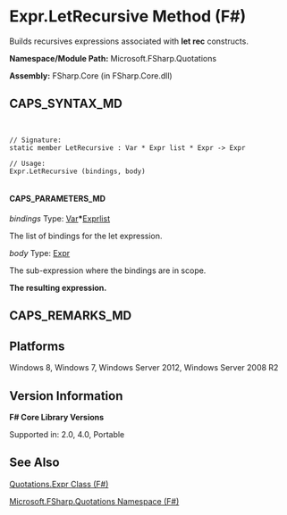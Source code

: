 # Expr.LetRecursive Method (F#)

Builds recursives expressions associated with **let rec** constructs.

**Namespace/Module Path:** Microsoft.FSharp.Quotations

**Assembly:** FSharp.Core (in FSharp.Core.dll)


## CAPS_SYNTAX_MD



```


// Signature:
static member LetRecursive : Var * Expr list * Expr -> Expr

// Usage:
Expr.LetRecursive (bindings, body)


```



#### CAPS_PARAMETERS_MD
*bindings*
Type: [Var](http://msdn.microsoft.com/en-us/library/2b1237f9-d897-4bcf-872a-4a297db3f7b5)**&#42;**[Expr](http://msdn.microsoft.com/en-us/library/ed6a2caf-69d4-45c2-ab97-e9b3be9bce65)[list](http://msdn.microsoft.com/en-us/library/c627b668-477b-4409-91ed-06d7f1b3e4a7)


The list of bindings for the let expression.


*body*
Type: [Expr](http://msdn.microsoft.com/en-us/library/ed6a2caf-69d4-45c2-ab97-e9b3be9bce65)


The sub-expression where the bindings are in scope.



**The resulting expression.**
## CAPS_REMARKS_MD

## Platforms
Windows 8, Windows 7, Windows Server 2012, Windows Server 2008 R2


## Version Information
**F# Core Library Versions**

Supported in: 2.0, 4.0, Portable




## See Also
[Quotations.Expr Class &#40;F&#35;&#41;](Quotations.Expr+Class+%28F%23%29.md)

[Microsoft.FSharp.Quotations Namespace &#40;F&#35;&#41;](Microsoft.FSharp.Quotations+Namespace+%28F%23%29.md)

